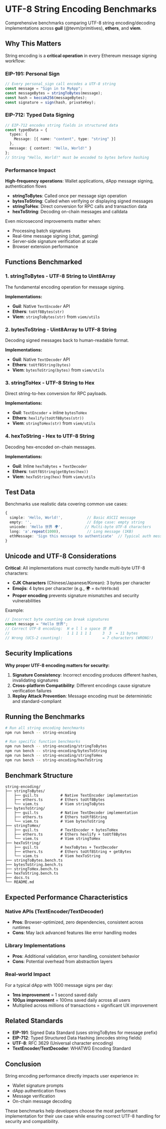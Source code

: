 # UTF-8 String Encoding Benchmarks

Comprehensive benchmarks comparing UTF-8 string encoding/decoding implementations across **guil** (@tevm/primitives), **ethers**, and **viem**.

## Why This Matters

String encoding is a **critical operation** in every Ethereum message signing workflow:

### EIP-191: Personal Sign
```typescript
// Every personal_sign call encodes a UTF-8 string
const message = "Sign in to MyApp";
const messageBytes = stringToBytes(message);
const hash = keccak256(messageBytes);
const signature = sign(hash, privateKey);
```

### EIP-712: Typed Data Signing
```typescript
// EIP-712 encodes string fields in structured data
const typedData = {
  types: {
    Message: [{ name: "content", type: "string" }]
  },
  message: { content: "Hello, World!" }
};
// String "Hello, World!" must be encoded to bytes before hashing
```

### Performance Impact

**High-frequency operations**: Wallet applications, dApp message signing, authentication flows

- **stringToBytes**: Called once per message sign operation
- **bytesToString**: Called when verifying or displaying signed messages
- **stringToHex**: Direct conversion for RPC calls and transaction data
- **hexToString**: Decoding on-chain messages and calldata

Even microsecond improvements matter when:
- Processing batch signatures
- Real-time message signing (chat, gaming)
- Server-side signature verification at scale
- Browser extension performance

## Functions Benchmarked

### 1. stringToBytes - UTF-8 String to Uint8Array

The fundamental encoding operation for message signing.

**Implementations:**
- **Guil**: Native `TextEncoder` API
- **Ethers**: `toUtf8Bytes(str)`
- **Viem**: `stringToBytes(str)` from `viem/utils`

### 2. bytesToString - Uint8Array to UTF-8 String

Decoding signed messages back to human-readable format.

**Implementations:**
- **Guil**: Native `TextDecoder` API
- **Ethers**: `toUtf8String(bytes)`
- **Viem**: `bytesToString(bytes)` from `viem/utils`

### 3. stringToHex - UTF-8 String to Hex

Direct string-to-hex conversion for RPC payloads.

**Implementations:**
- **Guil**: `TextEncoder` + inline `bytesToHex`
- **Ethers**: `hexlify(toUtf8Bytes(str))`
- **Viem**: `stringToHex(str)` from `viem/utils`

### 4. hexToString - Hex to UTF-8 String

Decoding hex-encoded on-chain messages.

**Implementations:**
- **Guil**: Inline `hexToBytes` + `TextDecoder`
- **Ethers**: `toUtf8String(getBytes(hex))`
- **Viem**: `hexToString(hex)` from `viem/utils`

## Test Data

Benchmarks use realistic data covering common use cases:

```typescript
{
  simple: 'Hello, World!',           // Basic ASCII message
  empty: '',                         // Edge case: empty string
  unicode: 'Hello 世界 🌍',          // Multi-byte UTF-8 characters
  long: 'a'.repeat(1000),            // Long message (1KB)
  ethMessage: 'Sign this message to authenticate'  // Typical auth message
}
```

## Unicode and UTF-8 Considerations

**Critical**: All implementations must correctly handle multi-byte UTF-8 characters:

- **CJK Characters** (Chinese/Japanese/Korean): 3 bytes per character
- **Emojis**: 4 bytes per character (e.g., 🌍 = `0xf09f8c8d`)
- **Proper encoding** prevents signature mismatches and security vulnerabilities

Example:
```typescript
// Incorrect byte counting can break signatures
const message = "Hello 世界";
// Correct UTF-8 encoding:  H e l l o space 世 界
//                          1 1 1 1 1 1     3  3  = 11 bytes
// Wrong (UCS-2 counting):                  = 7 characters (WRONG!)
```

## Security Implications

**Why proper UTF-8 encoding matters for security:**

1. **Signature Consistency**: Incorrect encoding produces different hashes, invalidating signatures
2. **Cross-platform Compatibility**: Different encodings cause signature verification failures
3. **Replay Attack Prevention**: Message encoding must be deterministic and standard-compliant

## Running the Benchmarks

```bash
# Run all string encoding benchmarks
npm run bench -- string-encoding

# Run specific function benchmarks
npm run bench -- string-encoding/stringToBytes
npm run bench -- string-encoding/bytesToString
npm run bench -- string-encoding/stringToHex
npm run bench -- string-encoding/hexToString
```

## Benchmark Structure

```
string-encoding/
├── stringToBytes/
│   ├── guil.ts          # Native TextEncoder implementation
│   ├── ethers.ts        # Ethers toUtf8Bytes
│   └── viem.ts          # Viem stringToBytes
├── bytesToString/
│   ├── guil.ts          # Native TextDecoder implementation
│   ├── ethers.ts        # Ethers toUtf8String
│   └── viem.ts          # Viem bytesToString
├── stringToHex/
│   ├── guil.ts          # TextEncoder + bytesToHex
│   ├── ethers.ts        # Ethers hexlify + toUtf8Bytes
│   └── viem.ts          # Viem stringToHex
├── hexToString/
│   ├── guil.ts          # hexToBytes + TextDecoder
│   ├── ethers.ts        # Ethers toUtf8String + getBytes
│   └── viem.ts          # Viem hexToString
├── stringToBytes.bench.ts
├── bytesToString.bench.ts
├── stringToHex.bench.ts
├── hexToString.bench.ts
├── docs.ts
└── README.md
```

## Expected Performance Characteristics

### Native APIs (TextEncoder/TextDecoder)
- **Pros**: Browser-optimized, zero dependencies, consistent across runtimes
- **Cons**: May lack advanced features like error handling modes

### Library Implementations
- **Pros**: Additional validation, error handling, consistent behavior
- **Cons**: Potential overhead from abstraction layers

### Real-world Impact

For a typical dApp with 1000 message signs per day:
- **1ms improvement** = 1 second saved daily
- **100µs improvement** = 100ms saved daily across all users
- Multiplied across millions of transactions = significant UX improvement

## Related Standards

- **EIP-191**: Signed Data Standard (uses stringToBytes for message prefix)
- **EIP-712**: Typed Structured Data Hashing (encodes string fields)
- **UTF-8**: RFC 3629 (Universal character encoding)
- **TextEncoder/TextDecoder**: WHATWG Encoding Standard

## Conclusion

String encoding performance directly impacts user experience in:
- Wallet signature prompts
- dApp authentication flows
- Message verification
- On-chain message decoding

These benchmarks help developers choose the most performant implementation for their use case while ensuring correct UTF-8 handling for security and compatibility.
